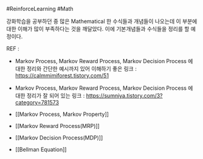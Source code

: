 #ReinforceLearning #Math

강화학습을 공부하던 중 많은 Mathematical 한 수식들과 개념들이 나오는데 이 부분에 대한 이해가 많이 부족하다는 것을 깨달았다. 이에 기본개념들과 수식들을 정리를 할 예정이다.

REF : 
* Markov Process, Markov Reward Process, Markov Decision Process 에 대한 정리와 간단한 예시까지 있어 이해하기 좋은 링크 : https://calmmimiforest.tistory.com/51 
* Markov Process, Markov Reward Process, Markov Decision Process 에 대한 정리가 잘 되어 있는 링크 : https://sumniya.tistory.com/3?category=781573


* [[Markov Process, Markov Property]]
* [[Markov Reward Process(MRP)]]
* [[Markov Decision Process(MDP)]]
* [[Bellman Equation]]
